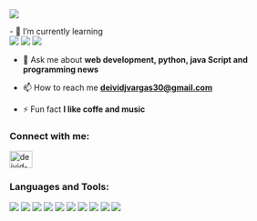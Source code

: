 <img src="https://github.com/user-attachments/assets/0c2374d4-205f-49cb-ae9c-33a88b9557ea"/>

<p></p>
- 🌱 I’m currently learning <div><img src = "https://img.shields.io/badge/react_native-%2320232a.svg?style=for-the-badge&logo=react&logoColor=%2361DAFB" /> <img src = "https://img.shields.io/badge/expo-1C1E24?style=for-the-badge&logo=expo&logoColor=#D04A37"/> <img src = "https://img.shields.io/badge/react-%2320232a.svg?style=for-the-badge&logo=react&logoColor=%2361DAFB"/></div>

- 💬 Ask me about **web development, python, java Script and programming news**

- 📫 How to reach me **deividjvargas30@gmail.com**

- ⚡ Fun fact **I like coffe and music**

<h3 align="left">Connect with me:</h3>
<p align="left">
<a href="https://linkedin.com/in/deivid-vargas-084a05308" target="blank"><img align="center" src="https://raw.githubusercontent.com/rahuldkjain/github-profile-readme-generator/master/src/images/icons/Social/linked-in-alt.svg" alt="deivid-vargas-084a05308" height="30" width="40" /></a>
</p>

<h3 align="left">Languages and Tools:</h3>
<div> 
<img src = "https://img.shields.io/badge/js-%23323330.svg?style=for-the-badge&logo=javascript&logoColor=%23F7DF1E"/>
<img src = "https://img.shields.io/badge/typescript-%23007ACC.svg?style=for-the-badge&logo=typescript&logoColor=white"/>
<img src = "https://img.shields.io/badge/python-3670A0?style=for-the-badge&logo=python&logoColor=ffdd54"/>
<img src = "https://img.shields.io/badge/mysql-4479A1.svg?style=for-the-badge&logo=mysql&logoColor=white"/>
<img src = "https://img.shields.io/badge/postgres-%23316192.svg?style=for-the-badge&logo=postgresql&logoColor=white"/>
<img src = "https://img.shields.io/badge/MongoDB-%234ea94b.svg?style=for-the-badge&logo=mongodb&logoColor=white"/>
<img src = "https://img.shields.io/badge/django-%23092E20.svg?style=for-the-badge&logo=django&logoColor=white"/>
<img src = "https://img.shields.io/badge/node.js-6DA55F?style=for-the-badge&logo=node.js&logoColor=white"/>
<img src = "https://img.shields.io/badge/express.js-%23404d59.svg?style=for-the-badge&logo=express&logoColor=%2361DAFB"/>
<img src = "https://img.shields.io/badge/tailwindcss-%2338B2AC.svg?style=for-the-badge&logo=tailwind-css&logoColor=white" />
</div>
